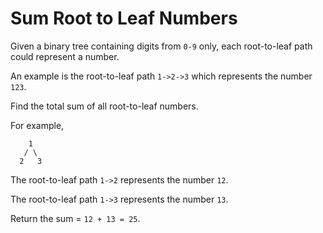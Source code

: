 # Sum Root to Leaf Numbers 

Given a binary tree containing digits from `0-9` only, each root-to-leaf path could represent a number.  

An example is the root-to-leaf path `1->2->3` which represents the number `123`.  

Find the total sum of all root-to-leaf numbers.  

For example,  


```
    1
   / \
  2   3
```

The root-to-leaf path `1->2` represents the number `12`.  

The root-to-leaf path `1->3` represents the number `13`.  

Return the sum = `12 + 13 = 25`.  








